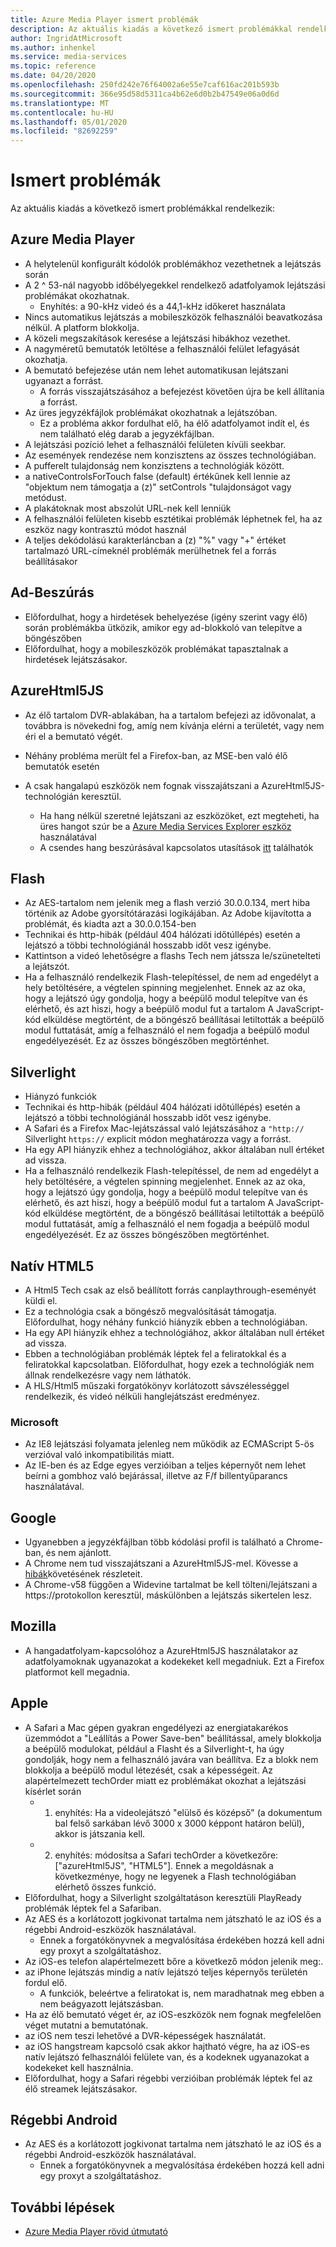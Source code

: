 ```yaml
---
title: Azure Media Player ismert problémák
description: Az aktuális kiadás a következő ismert problémákkal rendelkezik.
author: IngridAtMicrosoft
ms.author: inhenkel
ms.service: media-services
ms.topic: reference
ms.date: 04/20/2020
ms.openlocfilehash: 250fd242e76f64002a6e55e7caf616ac201b593b
ms.sourcegitcommit: 366e95d58d5311ca4b62e6d0b2b47549e06a0d6d
ms.translationtype: MT
ms.contentlocale: hu-HU
ms.lasthandoff: 05/01/2020
ms.locfileid: "82692259"
---
```

# <a name="known-issues"></a>Ismert problémák #

Az aktuális kiadás a következő ismert problémákkal rendelkezik:

## <a name="azure-media-player"></a>Azure Media Player ##

- A helytelenül konfigurált kódolók problémákhoz vezethetnek a lejátszás során
- A 2 ^ 53-nál nagyobb időbélyegekkel rendelkező adatfolyamok lejátszási problémákat okozhatnak.
  - Enyhítés: a 90-kHz videó és a 44,1-kHz időkeret használata
- Nincs automatikus lejátszás a mobileszközök felhasználói beavatkozása nélkül. A platform blokkolja.
- A közeli megszakítások keresése a lejátszási hibákhoz vezethet.
- A nagyméretű bemutatók letöltése a felhasználói felület lefagyását okozhatja.
- A bemutató befejezése után nem lehet automatikusan lejátszani ugyanazt a forrást.
  - A forrás visszajátszásához a befejezést követően újra be kell állítania a forrást.
- Az üres jegyzékfájlok problémákat okozhatnak a lejátszóban.
  - Ez a probléma akkor fordulhat elő, ha élő adatfolyamot indít el, és nem található elég darab a jegyzékfájlban.
- A lejátszási pozíció lehet a felhasználói felületen kívüli seekbar.
- Az események rendezése nem konzisztens az összes technológiában.
- A pufferelt tulajdonság nem konzisztens a technológiák között.
- a nativeControlsForTouch false (default) értékűnek kell lennie az "objektum nem támogatja a (z)" setControls "tulajdonságot vagy metódust.
- A plakátoknak most abszolút URL-nek kell lenniük
- A felhasználói felületen kisebb esztétikai problémák léphetnek fel, ha az eszköz nagy kontrasztú módot használ
- A teljes dekódolású karakterláncban a (z) "%" vagy "+" értéket tartalmazó URL-címeknél problémák merülhetnek fel a forrás beállításakor

## <a name="ad-insertion"></a>Ad-Beszúrás ##

- Előfordulhat, hogy a hirdetések behelyezése (igény szerint vagy élő) során problémákba ütközik, amikor egy ad-blokkoló van telepítve a böngészőben
- Előfordulhat, hogy a mobileszközök problémákat tapasztalnak a hirdetések lejátszásakor.

## <a name="azurehtml5js"></a>AzureHtml5JS ##

- Az élő tartalom DVR-ablakában, ha a tartalom befejezi az idővonalat, a továbbra is növekedni fog, amíg nem kívánja elérni a területét, vagy nem éri el a bemutató végét.
- Néhány probléma merült fel a Firefox-ban, az MSE-ben való élő bemutatók esetén

- A csak hangalapú eszközök nem fognak visszajátszani a AzureHtml5JS-technológián keresztül.
  - Ha hang nélkül szeretné lejátszani az eszközöket, ezt megteheti, ha üres hangot szúr be a [Azure Media Services Explorer eszköz](https://aka.ms/amse) használatával
  - A csendes hang beszúrásával kapcsolatos utasítások [itt](https://azure.microsoft.com/documentation/articles/media-services-advanced-encoding-with-mes/#silent_audio) találhatók

## <a name="flash"></a>Flash ##

- Az AES-tartalom nem jelenik meg a flash verzió 30.0.0.134, mert hiba történik az Adobe gyorsítótárazási logikájában. Az Adobe kijavította a problémát, és kiadta azt a 30.0.0.154-ben
- Technikai és http-hibák (például 404 hálózati időtúllépés) esetén a lejátszó a többi technológiánál hosszabb időt vesz igénybe.
- Kattintson a videó lehetőségre a flashs Tech nem játssza le/szünetelteti a lejátszót.
- Ha a felhasználó rendelkezik Flash-telepítéssel, de nem ad engedélyt a hely betöltésére, a végtelen spinning megjelenhet. Ennek az az oka, hogy a lejátszó úgy gondolja, hogy a beépülő modul telepítve van és elérhető, és azt hiszi, hogy a beépülő modul fut a tartalom A JavaScript-kód elküldése megtörtént, de a böngésző beállításai letiltották a beépülő modul futtatását, amíg a felhasználó el nem fogadja a beépülő modul engedélyezését. Ez az összes böngészőben megtörténhet.  

## <a name="silverlight"></a>Silverlight ##

- Hiányzó funkciók
- Technikai és http-hibák (például 404 hálózati időtúllépés) esetén a lejátszó a többi technológiánál hosszabb időt vesz igénybe.
- A Safari és a Firefox Mac-lejátszással való lejátszásához a `"http://` Silverlight `https://` explicit módon meghatározza vagy a forrást.
- Ha egy API hiányzik ehhez a technológiához, akkor általában null értéket ad vissza.
- Ha a felhasználó rendelkezik Flash-telepítéssel, de nem ad engedélyt a hely betöltésére, a végtelen spinning megjelenhet. Ennek az az oka, hogy a lejátszó úgy gondolja, hogy a beépülő modul telepítve van és elérhető, és azt hiszi, hogy a beépülő modul fut a tartalom A JavaScript-kód elküldése megtörtént, de a böngésző beállításai letiltották a beépülő modul futtatását, amíg a felhasználó el nem fogadja a beépülő modul engedélyezését. Ez az összes böngészőben megtörténhet.  

## <a name="native-html5"></a>Natív HTML5 ##

- A Html5 Tech csak az első beállított forrás canplaythrough-eseményét küldi el.
- Ez a technológia csak a böngésző megvalósítását támogatja.  Előfordulhat, hogy néhány funkció hiányzik ebben a technológiában.  
- Ha egy API hiányzik ehhez a technológiához, akkor általában null értéket ad vissza.
- Ebben a technológiában problémák léptek fel a feliratokkal és a feliratokkal kapcsolatban. Előfordulhat, hogy ezek a technológiák nem állnak rendelkezésre vagy nem láthatók.
- A HLS/Html5 műszaki forgatókönyv korlátozott sávszélességgel rendelkezik, és videó nélküli hanglejátszást eredményez.

### <a name="microsoft"></a>Microsoft ###

- Az IE8 lejátszási folyamata jelenleg nem működik az ECMAScript 5-ös verzióval való inkompatibilitás miatt.
- Az IE-ben és az Edge egyes verzióiban a teljes képernyőt nem lehet beírni a gombhoz való bejárással, illetve az F/f billentyűparancs használatával.

## <a name="google"></a>Google ##

- Ugyanebben a jegyzékfájlban több kódolási profil is található a Chrome-ban, és nem ajánlott.
- A Chrome nem tud visszajátszani a AzureHtml5JS-mel. Kövesse a [hibák](https://bugs.chromium.org/p/chromium/issues/detail?id=534301)követésének részleteit.
- A Chrome-v58 függően a Widevine tartalmat be kell tölteni/lejátszani a https://protokollon keresztül, máskülönben a lejátszás sikertelen lesz.

## <a name="mozilla"></a>Mozilla ##

- A hangadatfolyam-kapcsolóhoz a AzureHtml5JS használatakor az adatfolyamoknak ugyanazokat a kodekeket kell megadniuk. Ezt a Firefox platformot kell megadnia.

## <a name="apple"></a>Apple ##

- A Safari a Mac gépen gyakran engedélyezi az energiatakarékos üzemmódot a "Leállítás a Power Save-ben" beállítással, amely blokkolja a beépülő modulokat, például a Flasht és a Silverlight-t, ha úgy gondolják, hogy nem a felhasználó javára van beállítva. Ez a blokk nem blokkolja a beépülő modul létezését, csak a képességeit. Az alapértelmezett techOrder miatt ez problémákat okozhat a lejátszási kísérlet során
  - 1. enyhítés: Ha a videolejátszó "elülső és középső" (a dokumentum bal felső sarkában lévő 3000 x 3000 képpont határon belül), akkor is játszania kell.
  - 2. enyhítés: módosítsa a Safari techOrder a következőre: ["azureHtml5JS", "HTML5"]. Ennek a megoldásnak a következménye, hogy ne legyenek a Flash technológiában elérhető összes funkció.
- Előfordulhat, hogy a Silverlight szolgáltatáson keresztüli PlayReady problémák léptek fel a Safariban.
- Az AES és a korlátozott jogkivonat tartalma nem játszható le az iOS és a régebbi Android-eszközök használatával.
  - Ennek a forgatókönyvnek a megvalósítása érdekében hozzá kell adni egy proxyt a szolgáltatáshoz.
- Az iOS-es telefon alapértelmezett bőre a következő módon jelenik meg:.
- az iPhone lejátszás mindig a natív lejátszó teljes képernyős területén fordul elő.
  - A funkciók, beleértve a feliratokat is, nem maradhatnak meg ebben a nem beágyazott lejátszásban.
- Ha az élő bemutató véget ér, az iOS-eszközök nem fognak megfelelően véget mutatni a bemutatónak.
- az iOS nem teszi lehetővé a DVR-képességek használatát.
- az iOS hangstream kapcsoló csak akkor hajtható végre, ha az iOS-es natív lejátszó felhasználói felülete van, és a kodeknek ugyanazokat a kodekeket kell használnia.
- Előfordulhat, hogy a Safari régebbi verzióiban problémák léptek fel az élő streamek lejátszásakor.

## <a name="older-android"></a>Régebbi Android ##

- Az AES és a korlátozott jogkivonat tartalma nem játszható le az iOS és a régebbi Android-eszközök használatával.
  - Ennek a forgatókönyvnek a megvalósítása érdekében hozzá kell adni egy proxyt a szolgáltatáshoz.

## <a name="next-steps"></a>További lépések ##

- [Azure Media Player rövid útmutató](azure-media-player-quickstart.md)